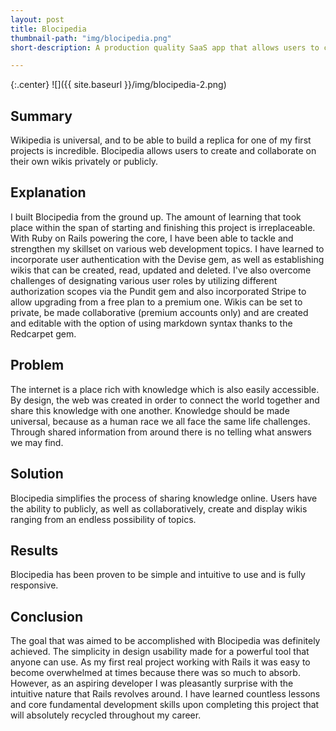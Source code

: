 ```yaml
---
layout: post
title: Blocipedia
thumbnail-path: "img/blocipedia.png"
short-description: A production quality SaaS app that allows users to create their own wikis.

---
```


{:.center}
![]({{ site.baseurl }}/img/blocipedia-2.png)

## Summary

Wikipedia is universal, and to be able to build a replica for one of my first projects is incredible.  Blocipedia allows users to create and collaborate on their own wikis privately or publicly.

## Explanation

I built Blocipedia from the ground up.  The amount of learning that took place within the span of starting and finishing this project is irreplaceable.  With Ruby on Rails powering the core, I have been able to tackle and strengthen my skillset on various web development topics.  I have learned to incorporate user authentication with the Devise gem, as well as establishing wikis that can be created, read, updated and deleted.  I've also overcome challenges of designating various user roles by utilizing different authorization scopes via the Pundit gem and also incorporated Stripe to allow upgrading from a free plan to a premium one.  Wikis can be set to private, be made collaborative (premium accounts only) and are created and editable with the option of using markdown syntax thanks to the Redcarpet gem.  

## Problem

The internet is a place rich with knowledge which is also easily accessible.  By design, the web was created in order to connect the world together and share this knowledge with one another.  Knowledge should be made universal, because as a human race we all face the same life challenges.  Through shared information from around there is no telling what answers we may find.

## Solution

Blocipedia simplifies the process of sharing knowledge online.  Users have the ability to publicly, as well as collaboratively, create and display wikis ranging from an endless possibility of topics.

## Results

Blocipedia has been proven to be simple and intuitive to use and is fully responsive.

## Conclusion

The goal that was aimed to be accomplished with Blocipedia was definitely achieved.  The simplicity in design usability made for a powerful tool that anyone can use.  As my first real project working with Rails it was easy to become overwhelmed at times because there was so much to absorb.  However, as an aspiring developer I was pleasantly surprise with the intuitive nature that Rails revolves around.  I have learned countless lessons and core fundamental development skills upon completing this project that will absolutely recycled throughout my career. 